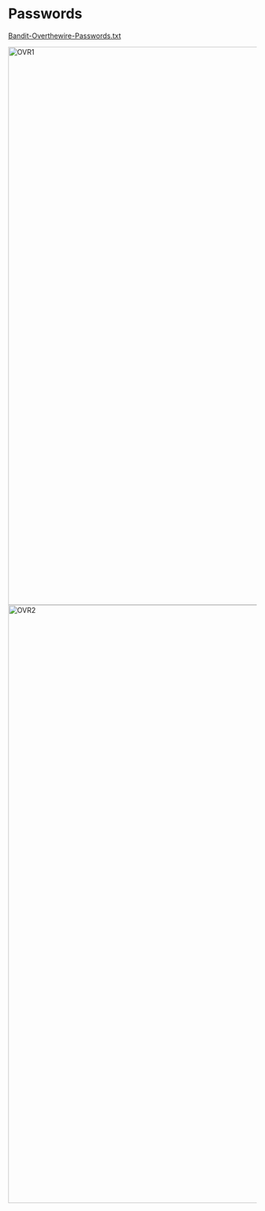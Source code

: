 # Passwords
[Bandit-Overthewire-Passwords.txt](https://github.com/ValeriaSanchezS/SeguridadDeDatos/files/14969681/Bandit-Overthewire-Passwords.txt)

<img width="1129" alt="OVR1" src="https://github.com/ValeriaSanchezS/SeguridadDeDatos/assets/79124584/2dbc0f54-ae16-48ea-91e5-f4b72af29b11">
<img width="1210" alt="OVR2" src="https://github.com/ValeriaSanchezS/SeguridadDeDatos/assets/79124584/06d53bb0-ad0a-4b14-b774-eefec3f19304">
